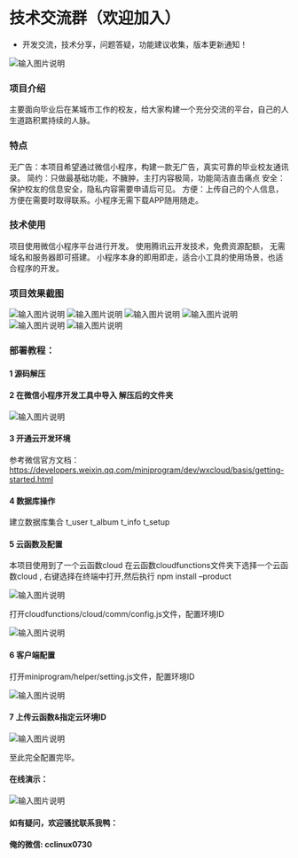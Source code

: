 # 技术交流群（欢迎加入）
- 开发交流，技术分享，问题答疑，功能建议收集，版本更新通知！

 ![输入图片说明](https://images.gitee.com/uploads/images/2021/1119/115524_eda2b548_9240987.png "code.png")

### 项目介绍


主要面向毕业后在某城市工作的校友，给大家构建一个充分交流的平台，自己的人生道路积累持续的人脉。


### 特点

无广告：本项目希望通过微信小程序，构建一款无广告，真实可靠的毕业校友通讯录。
简约：只做最基础功能，不臃肿，主打内容极简，功能简洁直击痛点
安全：保护校友的信息安全，隐私内容需要申请后可见。
方便：上传自己的个人信息，方便在需要时取得联系。小程序无需下载APP随用随走。


### 技术使用

项目使用微信小程序平台进行开发。
使用腾讯云开发技术，免费资源配额，	无需域名和服务器即可搭建。
小程序本身的即用即走，适合小工具的使用场景，也适合程序的开发。

### 项目效果截图

![输入图片说明](https://images.gitee.com/uploads/images/2020/1122/060621_49d4c43f_1810934.png "1.png")
![输入图片说明](https://images.gitee.com/uploads/images/2020/1122/060627_55436a5e_1810934.png "2.png")
![输入图片说明](https://images.gitee.com/uploads/images/2020/1122/060634_4ff55319_1810934.png "3.png")
![输入图片说明](https://images.gitee.com/uploads/images/2020/1122/060641_80dacd4d_1810934.png "4.png")
![输入图片说明](https://images.gitee.com/uploads/images/2020/1122/060648_39c1f771_1810934.png "5.png")
![输入图片说明](https://images.gitee.com/uploads/images/2020/1122/060655_c5db02ba_1810934.png "6.png")

      

### 部署教程：

#### 1 源码解压
 

#### 2 在微信小程序开发工具中导入 解压后的文件夹
![输入图片说明](https://images.gitee.com/uploads/images/2020/1122/060102_2f8d8f02_1810934.png "导入.png")


 

#### 3 开通云开发环境
  参考微信官方文档：https://developers.weixin.qq.com/miniprogram/dev/wxcloud/basis/getting-started.html

#### 4 数据库操作
建立数据库集合
t_user
t_album
t_info
t_setup

#### 5 云函数及配置
本项目使用到了一个云函数cloud
在云函数cloudfunctions文件夹下选择一个云函数cloud , 右键选择在终端中打开,然后执行 
npm install –product

![输入图片说明](https://images.gitee.com/uploads/images/2020/1122/060144_cb89de4a_1810934.png "云函数.png")



 

打开cloudfunctions/cloud/comm/config.js文件，配置环境ID

![输入图片说明](https://images.gitee.com/uploads/images/2020/1122/060154_ea7c36a1_1810934.png "云函数配置.png")


 


#### 6  客户端配置
打开miniprogram/helper/setting.js文件，配置环境ID

![输入图片说明](https://images.gitee.com/uploads/images/2020/1122/060203_71503106_1810934.png "客户端配置.png")

 

#### 7  上传云函数&指定云环境ID

 ![输入图片说明](https://images.gitee.com/uploads/images/2021/0828/101935_d116bfc6_9645159.png "上传到云.png")


至此完全配置完毕。

#### 在线演示：
 ![输入图片说明](https://images.gitee.com/uploads/images/2021/0719/100637_5429f9d1_9240987.jpeg "ccplat-小程序QR.jpg")

 


#### 如有疑问，欢迎骚扰联系我鸭： 
#### 俺的微信:  cclinux0730


